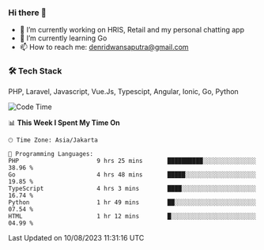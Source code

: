 ### Hi there 👋

- 🔭 I’m currently working on HRIS, Retail and my personal chatting app
- 🌱 I’m currently learning Go
- 📫 How to reach me: denridwansaputra@gmail.com


### 🛠 Tech Stack
PHP, Laravel, Javascript, Vue.Js, Typescipt, Angular, Ionic, Go, Python


<!--START_SECTION:waka-->
![Code Time](http://img.shields.io/badge/Code%20Time-3%2C590%20hrs%2040%20mins-blue)

📊 **This Week I Spent My Time On** 

```text
🕑︎ Time Zone: Asia/Jakarta

💬 Programming Languages: 
PHP                      9 hrs 25 mins       ██████████░░░░░░░░░░░░░░░   38.96 % 
Go                       4 hrs 48 mins       █████░░░░░░░░░░░░░░░░░░░░   19.85 % 
TypeScript               4 hrs 3 mins        ████░░░░░░░░░░░░░░░░░░░░░   16.74 % 
Python                   1 hr 49 mins        ██░░░░░░░░░░░░░░░░░░░░░░░   07.54 % 
HTML                     1 hr 12 mins        █░░░░░░░░░░░░░░░░░░░░░░░░   04.99 % 
```


 Last Updated on 10/08/2023 11:31:16 UTC
<!--END_SECTION:waka-->
